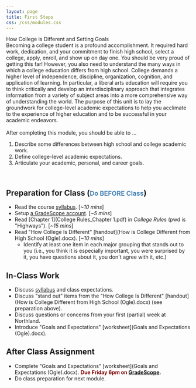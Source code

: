 ```yaml
---
layout: page
title: First Steps
css: /css/modules.css
---
```


<div class="panel-group">
  <div class="panel panel-primary">
    <div class="panel-heading">How College is Different and Setting Goals</div>
    <div class="panel-body">Becoming a college student is a profound accomplishment. It required hard work, dedication, and your commitment to finish high school, select a college, apply, enroll, and show up on day one. You should be very proud of getting this far! However, you also need to understand the many ways in which a college education differs from high school. College demands a higher level of independence, discipline, organization, cognition, and application of learning. In particular, a liberal arts education will require you to think critically and develop an interdisciplinary approach that integrates information from a variety of subject areas into a more comprehensive way of understanding the world. The purpose of this unit is to lay the groundwork for college-level academic expectations to help you acclimate to the experience of higher education and to be successful in your academic endeavors.
<br><br>
After completing this module, you should be able to ...

<ol>
  <li>Describe some differences between high school and college academic work.</li>
  <li>Define college-level academic expectations.</li>
  <li>Articulate your academic, personal, and career goals.</li>
</ol>
    </div>
  </div>
</div>

&nbsp;

## Preparation for Class (<span style="font-size:smaller; color:SteelBlue;">Do BEFORE Class</span>)

* Read the course [syllabus](../../Syllabus-Current). [*~10 mins*]
* Setup [a GradeScope account](modules/01-First_Steps/Gradescope_Setup). [*~5 mins*]
* Read [Chapter 1](College Rules_Chapter 1.pdf) in *College Rules* (pwd is "Highways"). [*~15 mins*]
* Read "How College Is Different" [handout](How is College Different from High School (Ogle).docx). [*~10 mins*]
    * Identify at least one item in each major grouping that stands out to you (i.e., you think it is especially important, you were surprised by it, you have questions about it, you don't agree with it, etc.)

## In-Class Work

* Discuss [syllabus](../../Syllabus-Current) and class expectations.
* Discuss "stand out" items from the "How College Is Different" [handout](How is College Different from High School (Ogle).docx) (see preparation above).
* Discuss questions or concerns from your first (partial) week at Northland.
* Introduce "Goals and Expectations" [worksheet](Goals and Expectations (Ogle).docx).

## After Class Assignment

* Complete "Goals and Expectations" [worksheet](Goals and Expectations (Ogle).docx). <span style="color:Maroon; font-weight:bold;">Due Friday 6pm on <a href="https://www.gradescope.com/courses/300162">GradeScope</a>.</span>
* Do class preparation for next module.
